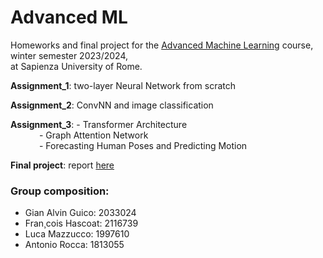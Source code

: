 # Advanced ML

Homeworks and final project for the [Advanced Machine Learning](https://sites.google.com/di.uniroma1.it/aml-2023-2024) course, winter semester 2023/2024,\
at Sapienza University of Rome.

**Assignment_1**: two-layer Neural Network from scratch

**Assignment_2**:  ConvNN and image classification

**Assignment_3**: - Transformer Architecture\
&emsp;&emsp;&emsp; - Graph Attention Network\
&emsp;&emsp;&emsp; - Forecasting Human Poses and Predicting Motion
  

**Final project**: report [here](https://nbviewer.org/github/LM1997610/AdavancedML/blob/main/AML_project/final_report.pdf)

### Group composition:
- Gian Alvin Guico: 2033024
- Fran¸cois Hascoat: 2116739
- Luca Mazzucco: 1997610
- Antonio Rocca: 1813055
